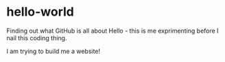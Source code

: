 # hello-world
Finding out what GitHub is all about
Hello - this is me exprimenting before I nail this coding thing. 

I am trying to build me a website!
